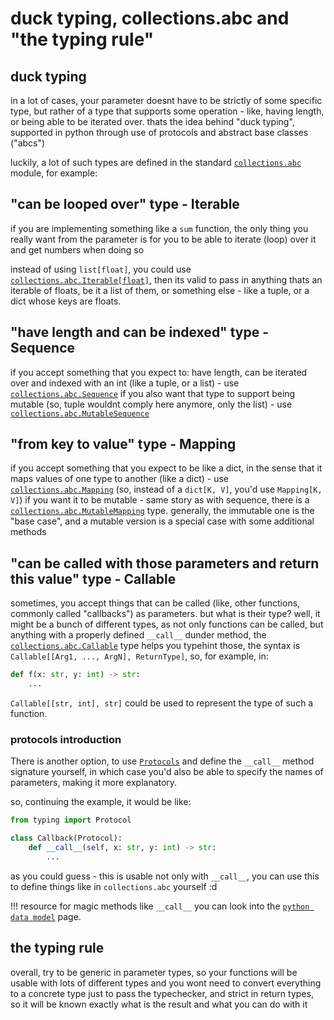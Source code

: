# duck typing, collections.abc and "the typing rule"

## duck typing

in a lot of cases, your parameter doesnt have to be strictly of some specific
type, but rather of a type that supports some operation - like, having length,
or being able to be iterated over. thats the idea behind "duck typing",
supported in python through use of protocols and abstract base classes ("abcs")

luckily, a lot of such types are defined in the standard
[``collections.abc``](https://docs.python.org/3/library/collections.abc.html)
module, for example:

## "can be looped over" type - Iterable

if you are implementing something like a ``sum`` function, the only thing you
really want from the parameter is for you to be able to iterate (loop) over it
and get numbers when doing so

instead of using ``list[float]``, you could use
[``collections.abc.Iterable[float]``](https://docs.python.org/3/library/collections.abc.html#collections.abc.Sequence),
then its valid to pass in anything thats an iterable of floats, be it a list of
them, or something else - like a tuple, or a dict whose keys are floats.

## "have length and can be indexed" type - Sequence

if you accept something that you expect to: have length, can be iterated over
and indexed with an int (like a tuple, or a list) - use
[``collections.abc.Sequence``](https://docs.python.org/3/library/collections.abc.html#collections.abc.Sequence)
if you also want that type to support being mutable (so, tuple wouldnt comply
here anymore, only the list) - use
[``collections.abc.MutableSequence``](https://docs.python.org/3/library/collections.abc.html#collections.abc.MutableSequence)

## "from key to value" type - Mapping

if you accept something that you expect to be like a dict, in the sense that it
maps values of one type to another (like a dict) - use
[``collections.abc.Mapping``](https://docs.python.org/3/library/collections.abc.html#collections.abc.Mapping)
(so, instead of a ``dict[K, V]``, you'd use ``Mapping[K, V]``) if you want it to
be mutable - same story as with sequence, there is a
[``collections.abc.MutableMapping``](https://docs.python.org/3/library/collections.abc.html#collections.abc.MutableMapping)
type. generally, the immutable one is the "base case", and a mutable version is
a special case with some additional methods

## "can be called with those parameters and return this value" type - Callable

sometimes, you accept things that can be called (like, other functions, commonly
called "callbacks") as parameters. but what is their type? well, it might be a
bunch of different types, as not only functions can be called, but anything with
a properly defined ``__call__`` dunder method, the
[``collections.abc.Callable``](https://docs.python.org/3/library/collections.abc.html#collections.abc.Callable)
type helps you typehint those, the syntax is ``Callable[[Arg1, ..., ArgN],
ReturnType]``, so, for example, in:

```py
def f(x: str, y: int) -> str:
    ...
```

``Callable[[str, int], str]`` could be used to represent the type of such a
function.

### protocols introduction

There is another option, to use
[``Protocols``](https://peps.python.org/pep-0544/) and define the ``__call__``
method signature yourself, in which case you'd also be able to specify the names
of parameters, making it more explanatory.

so, continuing the example, it would be like:

```python
from typing import Protocol

class Callback(Protocol):
    def __call__(self, x: str, y: int) -> str:
        ...
```

as you could guess - this is usable not only with ``__call__``, you can use this
to define things like in ``collections.abc`` yourself :d

!!! resource
    for magic methods like ``__call__`` you can look into the
    [``python data model``](https://docs.python.org/3/reference/datamodel.html)
    page.

## the typing rule

overall, try to be generic in parameter types, so your functions will be usable
with lots of different types and you wont need to convert everything to a
concrete type just to pass the typechecker, and strict in return types, so it
will be known exactly what is the result and what you can do with it
